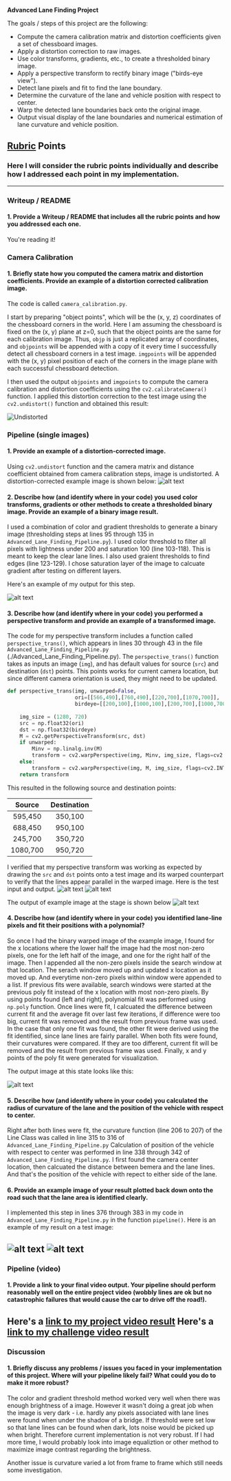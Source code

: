 **Advanced Lane Finding Project**

The goals / steps of this project are the following:

* Compute the camera calibration matrix and distortion coefficients given a set of chessboard images.
* Apply a distortion correction to raw images.
* Use color transforms, gradients, etc., to create a thresholded binary image.
* Apply a perspective transform to rectify binary image ("birds-eye view").
* Detect lane pixels and fit to find the lane boundary.
* Determine the curvature of the lane and vehicle position with respect to center.
* Warp the detected lane boundaries back onto the original image.
* Output visual display of the lane boundaries and numerical estimation of lane curvature and vehicle position.

[//]: # (Image References)

[image1]: ./camera_cal/with_corners1.jpg "Undistorted"
[image2]: ./examples/undistorted_output.jpg "Road Transformed"
[image3]: ./examples/threshold_output.jpg "Binary Example"
[image8]: ./examples/perspective_input.jpg "Perspective Transform Test Input"
[image9]: ./examples/perspective_output.jpg "Perspective Transform Test Output"
[image4]: ./examples/bird-eye_output.jpg "Warp Example"
[image5]: ./examples/poly_fit_output.jpg "Fit Visual"
[image7]: ./examples/newwarp_output.jpg "Masking Area"
[image6]: ./examples/example_output.jpg "Output"
[video1]: ./output_video/project_video.mp4 "Project Output Video"
[video2]: ./output_video/challenge_video.mp4 "Challenge Output Video"

## [Rubric](https://review.udacity.com/#!/rubrics/571/view) Points

### Here I will consider the rubric points individually and describe how I addressed each point in my implementation.  

---

### Writeup / README

#### 1. Provide a Writeup / README that includes all the rubric points and how you addressed each one.

You're reading it!

### Camera Calibration

#### 1. Briefly state how you computed the camera matrix and distortion coefficients. Provide an example of a distortion corrected calibration image.

The code is  called `camera_calibration.py`. 

I start by preparing "object points", which will be the (x, y, z) coordinates of the chessboard corners in the world. Here I am assuming the chessboard is fixed on the (x, y) plane at z=0, such that the object points are the same for each calibration image.  Thus, `objp` is just a replicated array of coordinates, and `objpoints` will be appended with a copy of it every time I successfully detect all chessboard corners in a test image.  `imgpoints` will be appended with the (x, y) pixel position of each of the corners in the image plane with each successful chessboard detection.  

I then used the output `objpoints` and `imgpoints` to compute the camera calibration and distortion coefficients using the `cv2.calibrateCamera()` function.  I applied this distortion correction to the test image using the `cv2.undistort()` function and obtained this result: 

![][image1] 

### Pipeline (single images)

#### 1. Provide an example of a distortion-corrected image.

Using `cv2.undistort` function and the camera matrix and distance coefficient obtained from camera calibration steps, image is undistorted. A distortion-corrected example image is shown below:
![alt text][image2]

#### 2. Describe how (and identify where in your code) you used color transforms, gradients or other methods to create a thresholded binary image.  Provide an example of a binary image result.

I used a combination of color and gradient thresholds to generate a binary image (thresholding steps at lines 95 through 135 in `Advanced_Lane_Finding_Pipeline.py`). I used color threshold to filter all pixels with lightness under 200 and saturation 100 (line 103-118). This is meant to keep the clear lane lines. I also used graient thresholds to find edges (line 123-129). I chose saturation layer of the image to calcuate gradient after testing on different layers.

Here's an example of my output for this step.

![alt text][image3]

#### 3. Describe how (and identify where in your code) you performed a perspective transform and provide an example of a transformed image.

The code for my perspective transform includes a function called `perspective_trans()`, which appears in lines 30 through 43 in the file `Advanced_Lane_Finding_Pipeline.py` (./Advanced_Lane_Finding_Pipeline.py). The `perspective_trans()` function takes as inputs an image (`img`), and has default values for source (`src`) and destination (`dst`) points.  This points works for current camera location, but since different camera orientation is used, they might need to be updated.

```python
def perspective_trans(img, unwarped=False, 
                      ori=[[566,490],[760,490],[220,700],[1070,700]], 
                      birdeye=[[200,100],[1000,100],[200,700],[1000,700]]):
    
    img_size = (1280, 720)
    src = np.float32(ori)
    dst = np.float32(birdeye)
    M = cv2.getPerspectiveTransform(src, dst)   
    if unwarped:
        Minv = np.linalg.inv(M)
        transform = cv2.warpPerspective(img, Minv, img_size, flags=cv2.INTER_LINEAR)
    else:
        transform = cv2.warpPerspective(img, M, img_size, flags=cv2.INTER_LINEAR)
    return transform
```

This resulted in the following source and destination points:

| Source        | Destination   | 
|:-------------:|:-------------:| 
| 595,450      | 350,100      | 
| 688,450      | 950,100      |
| 245,700      | 350,720      |
| 1080,700     | 950,720      |

I verified that my perspective transform was working as expected by drawing the `src` and `dst` points onto a test image and its warped counterpart to verify that the lines appear parallel in the warped image.
Here is the test input and output.
![alt text][image8]
![alt text][image9]

The output of example image at the stage is shown below
![alt text][image4]

#### 4. Describe how (and identify where in your code) you identified lane-line pixels and fit their positions with a polynomial?

So once I had the binary warped image of the example image, I found for the x locations where the lower half the image had the most non-zero pixels, one for the left half of the image, and one for the right half of the image. Then I appended all the non-zero pixels inside the search window at that location. The serach window moved up and updated x location as it moved up. And everytime non-zero pixels within window were appended to a list. If previous fits were available, search windows were started at the previous poly fit instead of the x location with most non-zero pixels.  By using points found (left and right), polynomial fit was performed using `np.poly` function. Once lines were fit, I calcuated the difference between current fit and the average fit over last few iterations, if difference were too big, current fit was removed and the result from previous frame was used. In the case that only one fit was found, the other fit were derived using the fit identified, since lane lines are fairly parallel. When both fits were found, their curvatures were compared. If they are too different, current fit will be removed and the result from previous frame was used. Finally, x and y points of the poly fit were generated for visualization.

The output image at this state looks like this:

![alt text][image5]

#### 5. Describe how (and identify where in your code) you calculated the radius of curvature of the lane and the position of the vehicle with respect to center.

Right after both lines were fit, the curvature function (line 206 to 207) of the Line Class was called in line 315 to 316 of `Advanced_Lane_Finding_Pipeline.py`
Calculation of position of the vehicle with respect to center was performed in line 338 through 342 of `Advanced_Lane_Finding_Pipeline.py`. I first found the camera center location, then calcuated the distance between bemera and the lane lines. And that's the position of the vehicle with repect to either side of the lane.


#### 6. Provide an example image of your result plotted back down onto the road such that the lane area is identified clearly.

I implemented this step in lines 376 through 383 in my code in `Advanced_Lane_Finding_Pipeline.py` in the function `pipeline()`.  Here is an example of my result on a test image:

![alt text][image7]
![alt text][image6]
---

### Pipeline (video)

#### 1. Provide a link to your final video output.  Your pipeline should perform reasonably well on the entire project video (wobbly lines are ok but no catastrophic failures that would cause the car to drive off the road!).

Here's a [link to my project video result](./video_output/project_video.mp4)
Here's a [link to my challenge video result](./video_output/challenge_video.mp4)
---

### Discussion

#### 1. Briefly discuss any problems / issues you faced in your implementation of this project.  Where will your pipeline likely fail?  What could you do to make it more robust?

The color and gradient threshold method worked very well when there was enough brightness of a image. However it wasn't doing a great job when the image is very dark - i.e. hardly any pixels associated with lane lines were found when under the shadow of a bridge. If threshold were set low so that lane lines can be found when dark, lots noise would be picked up when bright. Therefore current implementation is not very robust. If I had more time, I would probably look into image equaliztion or other method to maximize image contrast regarding the brightness.

Another issue is curvature varied a lot from frame to frame which still needs some investigation.
